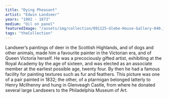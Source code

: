 ```yaml
---
title: "Dying Pheasant"
artist: "Edwin Landseer"
years: "1802 - 1873"
medium: "Oil on panel"
featuredImage: "/assets/img/collection/091125-Glebe-House-Gallery-040.jpg"
tags: "theCollection"
---
```

Landseer’s paintings of deer in the Scottish Highlands, and of dogs and other animals, made him a favourite painter in the Victorian era, and of Queen Victoria herself. He was a precociously gifted artist, exhibiting at the Royal Academy by the age of sixteen, and was elected as an associate member at the earliest possible age, twenty four. By then he had a famous facility for painting textures such as fur and feathers. This picture was one of a pair painted in 1832; the other, of a ptarmigan belonged latterly to Henry McIlhenny and hung in Glenveagh Castle, from where he donated several large Landseers to the Philadelphia Museum of Art.







